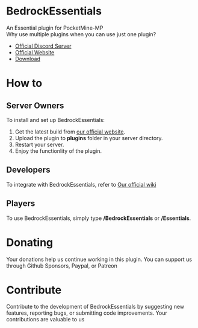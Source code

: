 # BedrockEssentials
An Essential plugin for PocketMine-MP<br>
Why use multiple plugins when you can use just one plugin?
- [Official Discord Server](https://BEDevs.us.to/discord)
- [Official Website](https://BEDevs.us.to)
- [Download](https://BedrockEssentials.BEDevs.us.to/download)
# How to
## Server Owners
To install and set up BedrockEssentials:
1. Get the latest build from [our official website](https://BedrockEssentials.BEDevs.us.to/build/latest).
2. Upload the plugin to **plugins** folder in your server directory.
3. Restart your server.
4. Enjoy the functionlity of the plugin.
## Developers
To integrate with BedrockEssentials, refer to [Our official wiki](https://BedrockEssentials.BEDevs.us.to/goto/bedrockessentials/wiki)
## Players
To use BedrockEssentials, simply type **/BedrockEssentials** or **/Essentials**.
# Donating
Your donations help us continue working in this plugin. You can support us through Github Sponsors, Paypal, or Patreon
# Contribute
Contribute to the development of BedrockEssentials by suggesting new features, reporting bugs, or submitting code improvements. Your contributions are valuable to us